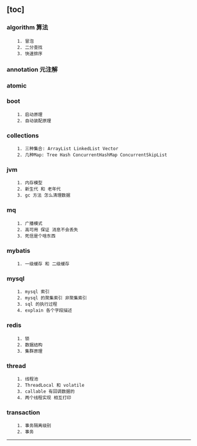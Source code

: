 [toc]
---
### algorithm 算法
        1. 冒泡
        2. 二分查找
        3. 快速排序
### annotation 元注解
### atomic 
### boot 
        1. 启动原理
        2. 自动装配原理
### collections
        1. 三种集合: ArrayList LinkedList Vector
        2. 几种Map: Tree Hash ConcurrentHashMap ConcurrentSkipList
### jvm
        1. 内存模型
        2. 新生代 和 老年代 
        3. gc 方法 怎么清理数据
### mq 
        1. 广播模式
        2. 高可用 保证 消息不会丢失
        3. 死信是个啥东西
### mybatis 
        1. 一级缓存 和 二级缓存
### mysql
        1. mysql 索引
        2. mysql 的聚集索引 非聚集索引
        3. sql 的执行过程
        4. explain 各个字段描述
### redis
        1. 锁
        2. 数据结构
        3. 集群原理
### thread
        1. 线程池
        2. ThreadLocal 和 volatile  
        3. callable 有回调数据的
        4. 两个线程实现 相互打印
### transaction 
        1. 事务隔离级别
        2. 事务
---